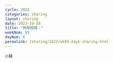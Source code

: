 ```yaml
---
cycle: 2022
categories: sharing
layout: sharing
date: 2023-10-28
title: "神學梳理："
weekNum: 95
dayNum: 6
permalink: /sharing/2022/wk95-day6-sharing.html
---
```


[](https://eccseattle.github.io/media/sharing/2022/wk095/2023-10-28-bin.m4a)

`小錢`
